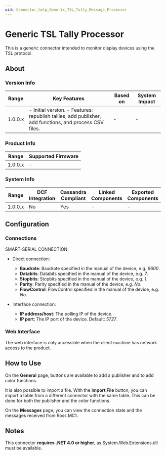 ```yaml
---
uid: Connector_help_Generic_TSL_Tally_Message_Processor
---
```


# Generic TSL Tally Processor

This is a generic connector intended to monitor display devices using the TSL protocol.

## About

### Version Info

| **Range** | **Key Features**                                                                                        | **Based on** | **System Impact** |
|-----------|---------------------------------------------------------------------------------------------------------|--------------|-------------------|
| 1.0.0.x   | \- Initial version. - Features: republish tallies, add publisher, add functions, and process CSV files. | \-           | \-                |

### Product Info

| **Range** | **Supported Firmware** |
|-----------|------------------------|
| 1.0.0.x   | \-                     |

### System Info

| **Range** | **DCF Integration** | **Cassandra Compliant** | **Linked Components** | **Exported Components** |
|-----------|---------------------|-------------------------|-----------------------|-------------------------|
| 1.0.0.x   | No                  | Yes                     | \-                    | \-                      |

## Configuration

### Connections

SMART-SERIAL CONNECTION:

- Direct connection:
  - **Baudrate**: Baudrate specified in the manual of the device, e.g. *9600*.
  - **Databits**: Databits specified in the manual of the device, e.g. *7*.
  - **Stopbits**: Stopbits specified in the manual of the device, e.g. *1*.
  - **Parity**: Parity specified in the manual of the device, e.g. *No*.
  - **FlowControl**: FlowControl specified in the manual of the device, e.g. *No*.

- Interface connection:

  - **IP address/host**: The polling IP of the device.
  - **IP port**: The IP port of the device. Default: *5727*.

### Web Interface

The web interface is only accessible when the client machine has network access to the product.

## How to Use

On the **General** page, buttons are available to add a publisher and to add color functions.

It is also possible to import a file. With the **Import File** button, you can import a table from a different connector with the same table. This can be done for both the publisher and the color functions.

On the **Messages** page, you can view the connection state and the messages received from Ross MC1.

## Notes

This connector **requires** **.NET 4.0 or higher**, as System.Web.Extensions.dll must be available.
